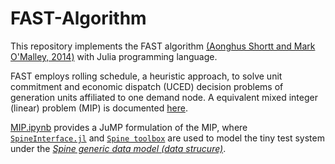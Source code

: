 # FAST-Algorithm

This repository implements the FAST algorithm [(Aonghus Shortt and Mark O'Malley, 2014)](https://github.com/nnhjy/FAST-Algorithm/blob/main/documentation/2014-UCED-heuristic-algorithm-FAST.pdf) with Julia programming language. 

FAST employs rolling schedule, a heuristic approach, to solve unit commitment and economic dispatch (UCED) decision problems of generation units affiliated to one demand node. A equivalent mixed integer (linear) problem (MIP) is documented [here](https://github.com/nnhjy/FAST-Algorithm/blob/main/documentation/FAST-Algorithm.pdf). 

[MIP.ipynb](https://github.com/nnhjy/FAST-Algorithm/blob/main/MIP.ipynb) provides a JuMP formulation of the MIP, where [`SpineInterface.jl`](https://github.com/Spine-project/SpineInterface.jl) and [`Spine toolbox`](https://github.com/Spine-project/Spine-Toolbox) are used to model the tiny test system under the [*Spine generic data model (data strucure)*](https://doi.org/10.1016/j.softx.2021.100967). 
